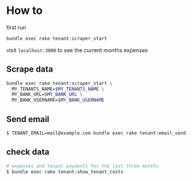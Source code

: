 # How to

first run
```bash
bundle exec rake tenant:scraper_start
```
visit `localhost:3000` to see the current months expenses







## Scrape data
```bash
bundle exec rake tenant:scraper_start \
  MY_TENANTS_NAME=$MY_TENANTS_NAME \
  MY_BANK_URL=$MY_BANK_URL \
  MY_BANK_USERNAME=$MY_BANK_USERNAME
```

## Send email
```bash
$ TENANT_EMAIL=mail@example.com bundle exec rake tenant:email_send
```

## check data
```bash
# expenses and tenant payments for the last three months
$ bundle exec rake tenant:show_tenant_costs
```
